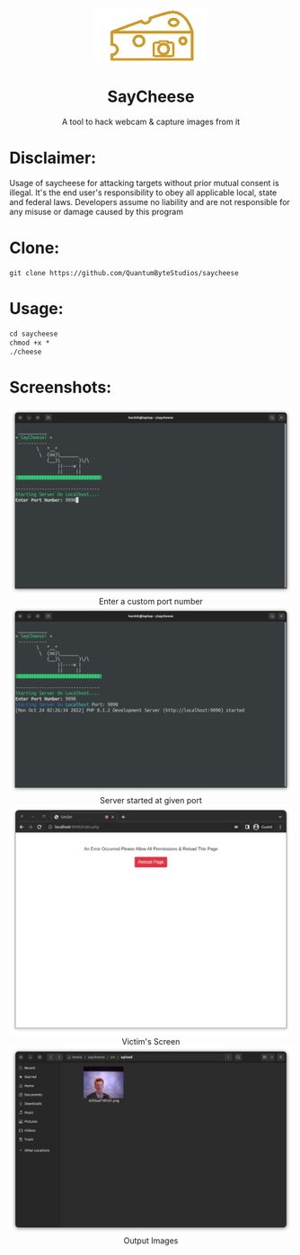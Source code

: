 <p align="center">
    <img src="src/others/icon.png" alt=" ">
</p>
<h1 align="center">SayCheese</h1>
<p align="center">A tool to hack webcam & capture images from it</p>

# Disclaimer:

Usage of saycheese for attacking targets without prior mutual consent is illegal. It's the end user's responsibility to obey all applicable local, state and federal laws. Developers assume no liability and are not responsible for any misuse or damage caused by this program

# Clone:

    git clone https://github.com/QuantumByteStudios/saycheese

# Usage:

    cd saycheese
    chmod +x *
    ./cheese

# Screenshots:

<p align="center">

<img src="src/others/Start.png" alt=" ">
Enter a custom port number
    
    
<img src="src/others/YourScreen.png" alt=" ">
Server started at given port
    
    
<img src="src/others/VictimScreen.png" alt=" ">
Victim's Screen
    
    
<img src="src/others/Output.png" alt=" ">
Output Images
    
</p>
